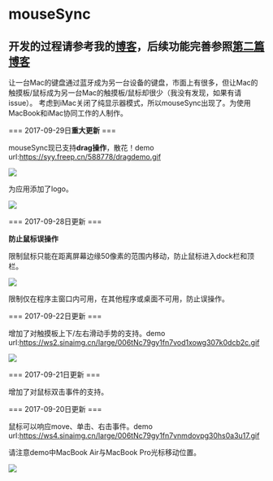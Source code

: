 # mouseSync

## 开发的过程请参考我的[博客][1]，后续功能完善参照[第二篇博客](http://zhihaozhang.github.io/2017/09/29/mouseSyncII/)

让一台Mac的键盘通过蓝牙成为另一台设备的键盘，市面上有很多，但让Mac的触摸板/鼠标成为另一台Mac的触摸板/鼠标却很少（我没有发现，如果有请issue）。
考虑到iMac关闭了纯显示器模式，所以mouseSync出现了。为使用MacBook和iMac协同工作的人制作。

=== 2017-09-29日**重大更新** ===

mouseSync现已支持**drag操作**，散花！demo url:https://syy.freep.cn/588778/dragdemo.gif

![](https://ws4.sinaimg.cn/large/006tKfTcgy1fmt25snnt6g307k0dcx6s.gif)

为应用添加了logo。

![](https://ws3.sinaimg.cn/large/006tKfTcgy1fmt25u0g4tj30bs078jro.jpg)

=== 2017-09-28日更新 ===

**防止鼠标误操作**

限制鼠标只能在距离屏幕边缘50像素的范围内移动，防止鼠标进入dock栏和顶栏。

![](https://ws1.sinaimg.cn/large/006tKfTcgy1fmt25ut11pj30vw0j8q3s.jpg)

限制仅在程序主窗口内可用，在其他程序或桌面不可用，防止误操作。

=== 2017-09-22日更新 ===

增加了对触摸板上下/左右滑动手势的支持。demo url:https://ws2.sinaimg.cn/large/006tNc79gy1fn7vod1xowg307k0dcb2c.gif

![][image-2]

=== 2017-09-21日更新 ===

增加了对鼠标双击事件的支持。

=== 2017-09-20日更新 ===

鼠标可以响应move、单击、右击事件。demo url:https://ws4.sinaimg.cn/large/006tNc79gy1fn7vnmdovpg30hs0a3u17.gif

请注意demo中MacBook Air与MacBook Pro光标移动位置。

![][image-4]

[1]:	http://zhihaozhang.github.io/2017/09/23/%E8%AE%A9iMac%E4%B8%8EMacBook%E9%AB%98%E6%95%88%E5%8D%8F%E5%90%8C%E5%B7%A5%E4%BD%9C%E2%80%94%E2%80%94mouseSync%E5%BC%80%E5%8F%91%E5%BF%83%E5%BE%97/

[image-1]:	https://syy.freep.cn/588778/dragdemo.gif
[image-2]:	https://ws2.sinaimg.cn/large/006tNc79gy1fn7vod1xowg307k0dcb2c.gif
[image-3]:	https://ws4.sinaimg.cn/large/006tNc79gy1fn7vnmdovpg30hs0a3u17.gif
[image-4]:	https://ws4.sinaimg.cn/large/006tNc79gy1fn7vnmdovpg30hs0a3u17.gif